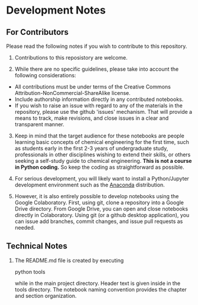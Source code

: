 # Development Notes

## For Contributors

Please read the following notes if you wish to contribute to this repository.

1. Contributions to this reposistory are welcome. 

2. While there are no specific guidelines, please take into account the 
following considerations:
* All contributions must be under terms of the Creative Commons 
Attribution-NonCommercial-ShareAlike license. 
* Include authorship information directly in any contributed notebooks.
* If you wish to raise an issue with regard to any of the materials in the 
repository, please use the github 'issues' mechanism. That will provide a 
means to track, make revisions, and close issues in a clear and transparent 
manner.

3. Keep in mind that the target audience for these notebooks are people 
learning basic concepts of chemical engineering for the first time, such as 
students early in the first 2-3 years of undergraduate study, professionals 
in other disciplines wishing to extend their skills, or others seeking a 
self-study guide to chemical engineering. **This is not a course in Python 
coding.** So keep the coding as straightforward as possible.

4. For serious development, you will likely want to install a Python/Jupyter 
development environment such as the [Anaconda](https://anaconda.com) distribution. 

5. However, it is also entirely possible to develop notebooks using the Google
 Colaboratory. First, using git, clone a repository into a Google Drive 
 directory. From Google Drive, you can open and close notebooks directly in 
 Colaboratory. Using git (or a github desktop application), you can issue add
 branches, commit changes, and issue pull requests as needed.

## Technical Notes

1. The README.md file is created by executing

    python tools
   
   while in the main project directory. Header text is given inside in the
   tools directory. The notebook naming convention provides the chapter and
   section organization.